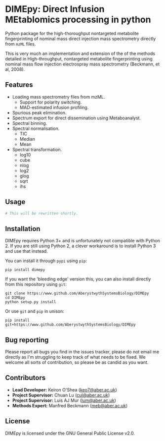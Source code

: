 # DIMEpy: Direct Infusion MEtablomics processing in python

Python package for the high-thoroughput nontargeted metabolite fingerprinting of nominal mass direct injection mass spectrometry directly from ```mzML``` files.

This is very much an implementation and extension of the  of the methods detailed in High-throughput, nontargeted metabolite fingerprinting using nominal mass flow injection electrospray mass spectrometry (Beckmann, et al, 2008).

## Features

- Loading mass spectrometry files from mzML.
  - Support for polarity switching.
  - MAD-estimated infusion profiling.
- Spurious peak elimination.
- Spectrum export for direct dissemination using Metaboanalyst.
- Spectral binning.
- Spectral normalisation.
  - TIC
  - Median
  - Mean
- Spectral transformation.
  - log10
  - cube
  - nlog
  - log2
  - glog
  - sqrt
  - ihs

## Usage

```python
# This will be rewritten shortly.
```

## Installation

DIMEpy requires Python 3+ and is unfortunately not compatible with Python 2. If you are still using Python 2, a clever workaround is to install Python 3 and use that instead.

You can install it through ```pypi``` using ```pip```:

```
pip install dimepy
```

If you want the 'bleeding edge' version this, you can also install directly from this repository using ```git```:

```
git clone https://www.github.com/AberystwythSystemsBiology/DIMEpy
cd DIMEpy
python setup.py install
```

Or use ```git``` and ```pip``` in unison:

```
pip install git+https://www.github.com/AberystwythSystemsBiology/DIMEpy
```

## Bug reporting

Please report all bugs you find in the issues tracker, please do not email me directly as I'm struggling to keep track of what needs to be fixed. We welcome all sorts of contribution, so please be as candid as you want.

## Contributors

* **Lead Developer:** Keiron O'Shea (keo7@aber.ac.uk)
* **Project Supervisor:** Chuan Lu (cul@aber.ac.uk)
* **Project Supervisor:** Luis AJ Mur (lum@aber.ac.uk)
* **Methods Expert:** Manfred Beckmann (meb@aber.ac.uk)

## License

DIMEpy is licensed under the GNU General Public License v2.0.
